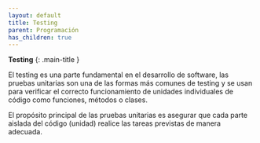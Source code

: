 ```yaml
---
layout: default
title: Testing
parent: Programación
has_children: true
---
```


**Testing**
{: .main-title }

<!-- pequeña introducción a testing-->

El testing es una parte fundamental en el desarrollo de software, las pruebas unitarias son una de las formas más comunes de testing y se usan para verificar el correcto funcionamiento de unidades individuales de código como funciones, métodos o clases. 

El propósito principal de las pruebas unitarias es asegurar que cada parte aislada del código (unidad) realice las tareas previstas de manera adecuada.
